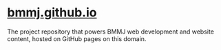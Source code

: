 [bmmj.github.io](https://bmmj.github.io)
===================

 The project repository that powers BMMJ web development and website content, hosted on GitHub pages on this domain.
